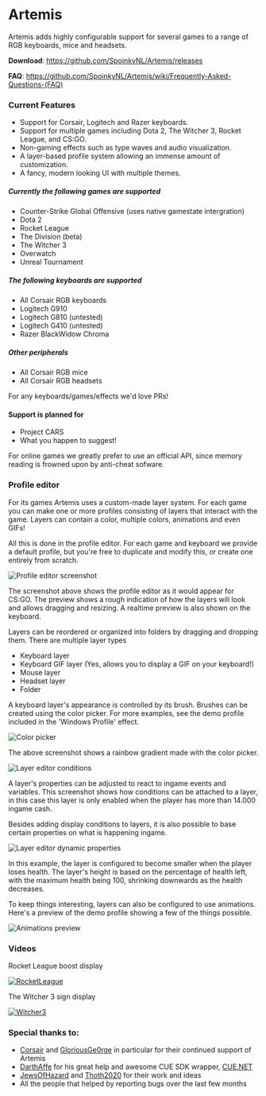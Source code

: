 # Artemis
Artemis adds highly configurable support for several games to a range of RGB keyboards, mice and headsets.

**Download**: https://github.com/SpoinkyNL/Artemis/releases

**FAQ**: https://github.com/SpoinkyNL/Artemis/wiki/Frequently-Asked-Questions-(FAQ)

### Current Features
 - Support for Corsair, Logitech and Razer keyboards.
 - Support for multiple games including Dota 2, The Witcher 3, Rocket League, and CS:GO.
 - Non-gaming effects such as type waves and audio visualization.
 - A layer-based profile system allowing an immense amount of customization.
 - A fancy, modern looking UI with multiple themes.


##### Currently the following games are supported
 - Counter-Strike Global Offensive (uses native gamestate intergration)
 - Dota 2
 - Rocket League
 - The Division (beta)
 - The Witcher 3
 - Overwatch
 - Unreal Tournament

##### The following keyboards are supported
 - All Corsair RGB keyboards
 - Logitech G910
 - Logitech G810 (untested)
 - Logitech G410 (untested)
 - Razer BlackWidow Chroma

##### Other peripherals
 - All Corsair RGB mice
 - All Corsair RGB headsets

For any keyboards/games/effects we'd love PRs!

#### Support is planned for
 - Project CARS
 - What you happen to suggest!
 
For online games we greatly prefer to use an official API, since memory reading is frowned upon by anti-cheat sofware.

### Profile editor
For its games Artemis uses a custom-made layer system. For each game you can make one or more profiles consisting of layers that interact with the game. Layers can contain a color, multiple colors, animations and even GIFs!

All this is done in the profile editor. For each game and keyboard we provide a default profile, but you're free to duplicate and modify this, or create one entirely from scratch.

![Profile editor screenshot](http://i.imgur.com/tzc9bpO.png)

The screenshot above shows the profile editor as it would appear for CS:GO. The preview shows a rough indication of how the layers will look and allows dragging and resizing. A realtime preview is also shown on the keyboard.

Layers can be reordered or organized into folders by dragging and dropping them. 
There are multiple layer types

 - Keyboard layer
 - Keyboard GIF layer (Yes, allows you to display a GIF on your keyboard!)
 - Mouse layer
 - Headset layer
 - Folder

A keyboard layer's appearance is controlled by its brush. Brushes can be created using the color picker. For more examples, see the demo profile included in the 'Windows Profile' effect.

![Color picker](http://i.imgur.com/sC6Zua6.png)

The above screenshot shows a rainbow gradient made with the color picker.

![Layer editor conditions](http://i.imgur.com/y7a1GMr.png)

A layer's properties can be adjusted to react to ingame events and variables. This screenshot shows how conditions can be attached to a layer, in this case this layer is only enabled when the player has more than 14.000 ingame cash.

Besides adding display conditions to layers, it is also possible to base certain properties on what is happening ingame. 

![Layer editor dynamic properties](http://i.imgur.com/sJ5Gz0k.png)

In this example, the layer is configured to become smaller when the player loses health. The layer's height is based on the percentage of health left, with the maximum health being 100, shrinking downwards as the health decreases.

To keep things interesting, layers can also be configured to use animations. Here's a preview of the demo profile showing a few of the things possible.

![Animations preview](https://thumbs.gfycat.com/UnlinedAlertBoilweevil-size_restricted.gif)

### Videos
Rocket League boost display

[![RocketLeague](http://img.youtube.com/vi/L8rqFGaPeTg/0.jpg)](https://www.youtube.com/watch?v=L8rqFGaPeTg "Rocket League")


The Witcher 3 sign display

[![Witcher3](http://img.youtube.com/vi/H03D_y2cFYs/0.jpg)](https://www.youtube.com/watch?v=H03D_y2cFYs "The Witcher 3")


### Special thanks to:
 - [Corsair](http://corsair.com) and [GloriousGe0rge](https://twitter.com/GloriousGe0rge) in particular for their continued support of Artemis
 - [DarthAffe](https://github.com/DarthAffe) for his great help and awesome CUE SDK wrapper, [CUE.NET](https://github.com/DarthAffe/CUE.NET)
 - [JewsOfHazard](https://github.com/JewsOfHazard) and [Thoth2020](https://github.com/Thoth2020) for their work and ideas
 - All the people that helped by reporting bugs over the last few months
